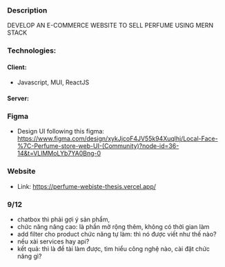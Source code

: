 ### Description

DEVELOP AN E-COMMERCE WEBSITE TO SELL PERFUME USING MERN STACK

### Technologies:

#### Client:

-   Javascript, MUI, ReactJS

#### Server:

### Figma

-   Design UI following this figma: https://www.figma.com/design/xykJjcoF4JV55k94Xuqlhj/Local-Face-%7C-Perfume-store-web-UI-(Community)?node-id=36-14&t=VLlMMoLYb7YA0Bng-0

### Website

-   Link: https://perfume-webiste-thesis.vercel.app/

### 9/12

-   chatbox thì phải gợi ý sản phẩm,
-   chức năng nâng cao: là phần mở rộng thêm, không có thời gian làm
-   add filter cho product
    chức năng tự làm: thì nó được viết như thế nào?
-   nếu xài services hay api?
-   kết quả: thì là đề tài làm được, tìm hiểu công nghệ nào, cài đặt chức năng gì?
